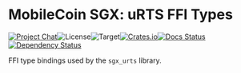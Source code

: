 # MobileCoin SGX: uRTS FFI Types

[![Project Chat][chat-image]][chat-link]<!--
-->![License][license-image]<!--
-->![Target][target-image]<!--
-->[![Crates.io][crate-image]][crate-link]<!--
-->[![Docs Status][docs-image]][docs-link]<!--
-->[![Dependency Status][deps-image]][deps-link]

FFI type bindings used by the `sgx_urts` library.

[chat-image]: https://img.shields.io/discord/844353360348971068?style=flat-square
[chat-link]: https://mobilecoin.chat
[license-image]: https://img.shields.io/crates/l/mc-sgx-urts-sys-types?style=flat-square
[target-image]: https://img.shields.io/badge/target-any-brightgreen?style=flat-square
[crate-image]: https://img.shields.io/crates/v/mc-sgx-urts-sys-types.svg?style=flat-square
[crate-link]: https://crates.io/crates/mc-sgx-urts-sys-types
[docs-image]: https://img.shields.io/docsrs/mc-sgx-urts-sys-types?style=flat-square
[docs-link]: https://docs.rs/crate/mc-sgx-urts-sys-types
[deps-image]: https://deps.rs/crate/mc-sgx-urts-sys-types/0.3.0/status.svg?style=flat-square
[deps-link]: https://deps.rs/crate/mc-sgx-urts-sys-types/0.3.0
